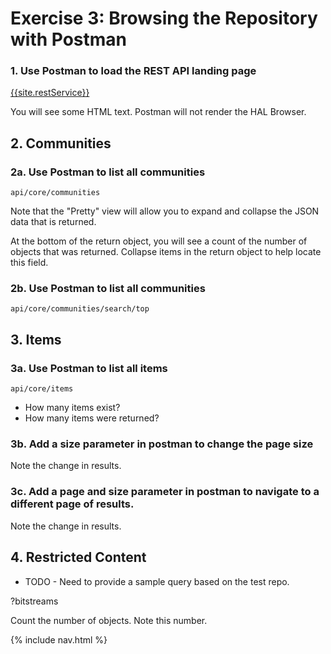 # Exercise 3: Browsing the Repository with Postman

### 1. Use Postman to load the REST API landing page
[{{site.restService}}]({{site.restService}})

You will see some HTML text.  Postman will not render the HAL Browser.

## 2. Communities

### 2a. Use Postman to list all communities

`api/core/communities`

Note that the "Pretty" view will allow you to expand and collapse the JSON data that is returned.

At the bottom of the return object, you will see a count of the number of objects that was returned.  Collapse items in the return object to help locate this field.

### 2b. Use Postman to list all communities

`api/core/communities/search/top`

## 3. Items

### 3a. Use Postman to list all items

`api/core/items`

- How many items exist?
- How many items were returned?

### 3b. Add a __size__ parameter in postman to change the page size

Note the change in results.

### 3c. Add a __page__ and __size__ parameter in postman to navigate to a different page of results.

Note the change in results.

## 4. Restricted Content

- TODO - Need to provide a sample query based on the test repo.

?bitstreams

Count the number of objects.  Note this number.

{% include nav.html %}
